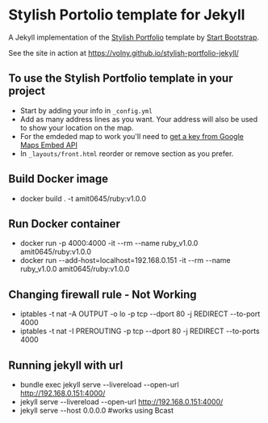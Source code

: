 # Stylish Portolio template for Jekyll

A Jekyll implementation of the [Stylish Portfolio](http://startbootstrap.com/template-overviews/stylish-portfolio/) template by [Start Bootstrap](http://startbootstrap.com/).

See the site in action at https://volny.github.io/stylish-portfolio-jekyll/

## To use the Stylish Portfolio template in your project

- Start by adding your info in `_config.yml`
- Add as many address lines as you want. Your address will also be used to show your location on the map.
- For the emdeded map to work you'll need to [get a key from Google Maps Embed API](https://developers.google.com/maps/documentation/embed/?hl=en)
- In `_layouts/front.html` reorder or remove section as you prefer.

## Build Docker image
- docker build . -t amit0645/ruby:v1.0.0

## Run Docker container
- docker run -p 4000:4000 -it --rm --name ruby_v1.0.0 amit0645/ruby:v1.0.0
- docker run --add-host=localhost=192.168.0.151 -it --rm --name ruby_v1.0.0 amit0645/ruby:v1.0.0

## Changing firewall rule - Not Working
- iptables -t nat -A OUTPUT -o lo -p tcp --dport 80 -j REDIRECT --to-port 4000
- iptables -t nat -I PREROUTING -p tcp --dport 80 -j REDIRECT --to-ports 4000

## Running jekyll with url
- bundle exec jekyll serve --livereload --open-url http://192.168.0.151:4000/
- jekyll serve --livereload --open-url http://192.168.0.151:4000/
- jekyll serve --host 0.0.0.0 #works using Bcast